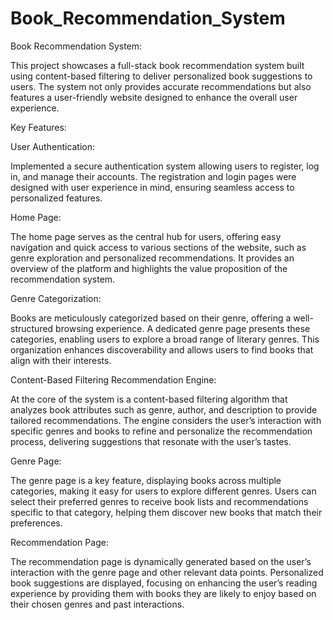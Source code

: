 # Book_Recommendation_System

Book Recommendation System:

This project showcases a full-stack book recommendation system built using content-based filtering to deliver personalized book suggestions to users. The system not only provides accurate recommendations but also features a user-friendly website designed to enhance the overall user experience.

Key Features:

User Authentication:

Implemented a secure authentication system allowing users to register, log in, and manage their accounts.
The registration and login pages were designed with user experience in mind, ensuring seamless access to personalized features.

Home Page:

The home page serves as the central hub for users, offering easy navigation and quick access to various sections of the website, such as genre exploration and personalized recommendations.
It provides an overview of the platform and highlights the value proposition of the recommendation system.

Genre Categorization:

Books are meticulously categorized based on their genre, offering a well-structured browsing experience.
A dedicated genre page presents these categories, enabling users to explore a broad range of literary genres. This organization enhances discoverability and allows users to find books that align with their interests.

Content-Based Filtering Recommendation Engine:

At the core of the system is a content-based filtering algorithm that analyzes book attributes such as genre, author, and description to provide tailored recommendations.
The engine considers the user’s interaction with specific genres and books to refine and personalize the recommendation process, delivering suggestions that resonate with the user’s tastes.

Genre Page:

The genre page is a key feature, displaying books across multiple categories, making it easy for users to explore different genres.
Users can select their preferred genres to receive book lists and recommendations specific to that category, helping them discover new books that match their preferences.

Recommendation Page:

The recommendation page is dynamically generated based on the user’s interaction with the genre page and other relevant data points.
Personalized book suggestions are displayed, focusing on enhancing the user’s reading experience by providing them with books they are likely to enjoy based on their chosen genres and past interactions.
